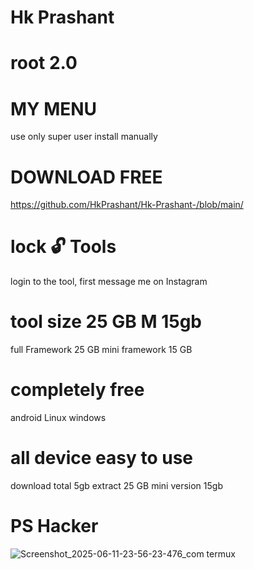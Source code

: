 # Hk Prashant 
# root 2.0

# MY MENU 

use only super user install manually

# DOWNLOAD FREE 
https://github.com/HkPrashant/Hk-Prashant-/blob/main/
# lock 🔓 Tools 
login to the tool, first message me on Instagram
# tool size 25 GB M 15gb
full Framework 25 GB mini framework 15 GB
# completely free
android Linux windows 
# all device easy to use
download total 5gb
extract 25 GB mini version 15gb
# PS Hacker

![Screenshot_2025-06-11-23-56-23-476_com termux](https://github.com/user-attachments/assets/019ed6d9-39cf-4ec0-9e8b-3a8209a9830b)

